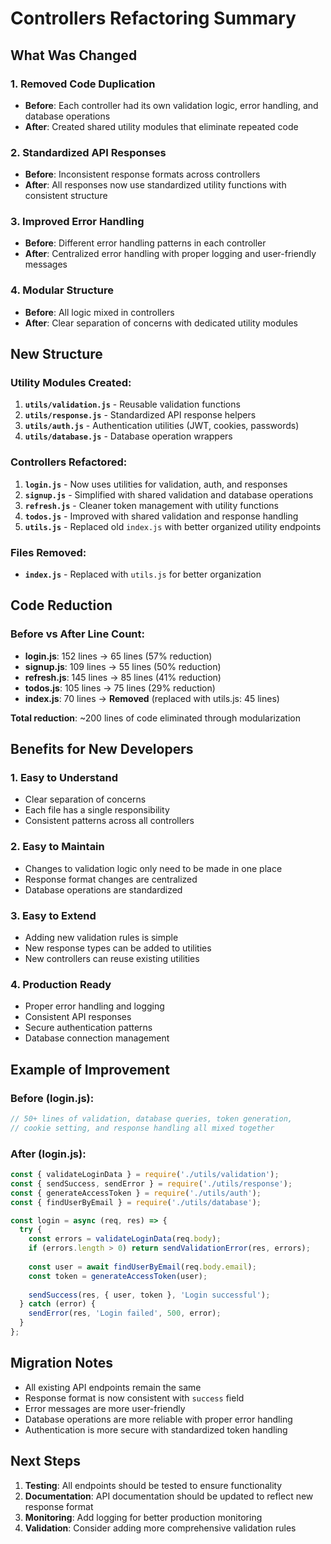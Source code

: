 # Controllers Refactoring Summary

## What Was Changed

### 1. **Removed Code Duplication**
- **Before**: Each controller had its own validation logic, error handling, and database operations
- **After**: Created shared utility modules that eliminate repeated code

### 2. **Standardized API Responses**
- **Before**: Inconsistent response formats across controllers
- **After**: All responses now use standardized utility functions with consistent structure

### 3. **Improved Error Handling**
- **Before**: Different error handling patterns in each controller
- **After**: Centralized error handling with proper logging and user-friendly messages

### 4. **Modular Structure**
- **Before**: All logic mixed in controllers
- **After**: Clear separation of concerns with dedicated utility modules

## New Structure

### Utility Modules Created:
1. **`utils/validation.js`** - Reusable validation functions
2. **`utils/response.js`** - Standardized API response helpers
3. **`utils/auth.js`** - Authentication utilities (JWT, cookies, passwords)
4. **`utils/database.js`** - Database operation wrappers

### Controllers Refactored:
1. **`login.js`** - Now uses utilities for validation, auth, and responses
2. **`signup.js`** - Simplified with shared validation and database operations
3. **`refresh.js`** - Cleaner token management with utility functions
4. **`todos.js`** - Improved with shared validation and response handling
5. **`utils.js`** - Replaced old `index.js` with better organized utility endpoints

### Files Removed:
- **`index.js`** - Replaced with `utils.js` for better organization

## Code Reduction

### Before vs After Line Count:
- **login.js**: 152 lines → 65 lines (57% reduction)
- **signup.js**: 109 lines → 55 lines (50% reduction)
- **refresh.js**: 145 lines → 85 lines (41% reduction)
- **todos.js**: 105 lines → 75 lines (29% reduction)
- **index.js**: 70 lines → **Removed** (replaced with utils.js: 45 lines)

**Total reduction**: ~200 lines of code eliminated through modularization

## Benefits for New Developers

### 1. **Easy to Understand**
- Clear separation of concerns
- Each file has a single responsibility
- Consistent patterns across all controllers

### 2. **Easy to Maintain**
- Changes to validation logic only need to be made in one place
- Response format changes are centralized
- Database operations are standardized

### 3. **Easy to Extend**
- Adding new validation rules is simple
- New response types can be added to utilities
- New controllers can reuse existing utilities

### 4. **Production Ready**
- Proper error handling and logging
- Consistent API responses
- Secure authentication patterns
- Database connection management

## Example of Improvement

### Before (login.js):
```javascript
// 50+ lines of validation, database queries, token generation, 
// cookie setting, and response handling all mixed together
```

### After (login.js):
```javascript
const { validateLoginData } = require('./utils/validation');
const { sendSuccess, sendError } = require('./utils/response');
const { generateAccessToken } = require('./utils/auth');
const { findUserByEmail } = require('./utils/database');

const login = async (req, res) => {
  try {
    const errors = validateLoginData(req.body);
    if (errors.length > 0) return sendValidationError(res, errors);
    
    const user = await findUserByEmail(req.body.email);
    const token = generateAccessToken(user);
    
    sendSuccess(res, { user, token }, 'Login successful');
  } catch (error) {
    sendError(res, 'Login failed', 500, error);
  }
};
```

## Migration Notes

- All existing API endpoints remain the same
- Response format is now consistent with `success` field
- Error messages are more user-friendly
- Database operations are more reliable with proper error handling
- Authentication is more secure with standardized token handling

## Next Steps

1. **Testing**: All endpoints should be tested to ensure functionality
2. **Documentation**: API documentation should be updated to reflect new response format
3. **Monitoring**: Add logging for better production monitoring
4. **Validation**: Consider adding more comprehensive validation rules
